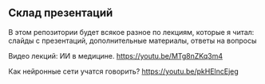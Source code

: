 ## Склад презентаций
В этом репозитории будет всякое разное по лекциям, которые я читал: слайды с презентаций, дополнительные материалы, ответы на вопросы

Видео лекций:
ИИ в медицине. https://youtu.be/MTg8nZKq3m4

Как нейронные сети учатся говорить? https://youtu.be/pkHElncEjeg
